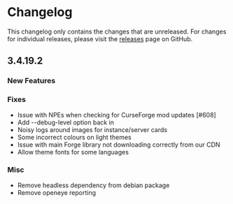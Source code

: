 # Changelog

This changelog only contains the changes that are unreleased. For changes for individual releases, please visit the
[releases](https://github.com/ATLauncher/ATLauncher/releases) page on GitHub.

## 3.4.19.2

### New Features

### Fixes
- Issue with NPEs when checking for CurseForge mod updates [#608]
- Add --debug-level option back in
- Noisy logs around images for instance/server cards
- Some incorrect colours on light themes
- Issue with main Forge library not downloading correctly from our CDN
- Allow theme fonts for some languages

### Misc
- Remove headless dependency from debian package
- Remove openeye reporting
